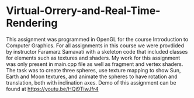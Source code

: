 # Virtual-Orrery-and-Real-Time-Rendering

This assignment was programmed in OpenGL for the course Introduction to Computer Graphics. For all assignments in this course we were provdided by instructor Faramarz Samavati with a skeleton code that included classes for elements such as textures and shaders. My work for this assignment was only present in main.cpp file as well as fragment and vertex shaders.
The task was to create three spheres, use texture mapping to show Sun, Earth and Moon textures, and animate the spheres to have rotation and translation, both with inclination axes.
Demo of this assignment can be found at https://youtu.be/HQj9TiwJfr4
